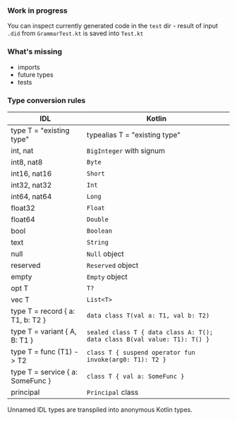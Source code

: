 ### Work in progress
You can inspect currently generated code in the `test` dir - result of input `.did` from `GrammarTest.kt` is saved into `Test.kt`

### What's missing
* imports
* future types
* tests

### Type conversion rules
| IDL | Kotlin |
| --- | --- |
| type T = "existing type" | typealias T = "existing type" |
| int, nat | `BigInteger` with signum |
| int8, nat8 | `Byte` |
| int16, nat16 | `Short` |
| int32, nat32 | `Int` |
| int64, nat64 | `Long` |
| float32 | `Float` |
| float64 | `Double` |
| bool | `Boolean` |
| text | `String` |
| null | `Null` object |
| reserved | `Reserved` object |
| empty | `Empty` object |
| opt T | `T?` |
| vec T | `List<T>` |
| type T = record { a: T1, b: T2 } | `data class T(val a: T1, val b: T2)` |
| type T = variant { A, B: T1 } | `sealed class T { data class A: T(); data class B(val value: T1): T() }` |
| type T = func (T1) -> T2 | `class T { suspend operator fun invoke(arg0: T1): T2 }` |
| type T = service { a: SomeFunc } | `class T { val a: SomeFunc }` |
| principal | `Principal` class |
Unnamed IDL types are transpiled into anonymous Kotlin types.
